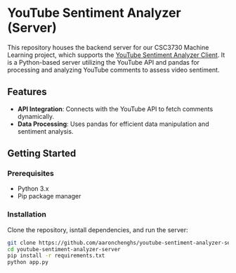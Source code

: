 # YouTube Sentiment Analyzer (Server)

This repository houses the backend server for our CSC3730 Machine Learning project, which supports the [YouTube Sentiment Analyzer Client](https://github.com/aaronchenghs/Youtube-Sentiment-Analyzer-Client). It is a Python-based server utilizing the YouTube API and pandas for processing and analyzing YouTube comments to assess video sentiment.

## Features

- **API Integration**: Connects with the YouTube API to fetch comments dynamically.
- **Data Processing**: Uses pandas for efficient data manipulation and sentiment analysis.

## Getting Started

### Prerequisites

- Python 3.x
- Pip package manager

### Installation

Clone the repository, isntall dependencies, and run the server:
   ```bash
   git clone https://github.com/aaronchenghs/youtube-sentiment-analyzer-server.git
   cd youtube-sentiment-analyzer-server
   pip install -r requirements.txt
   python app.py
  ```
